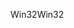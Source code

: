 <span data-ttu-id="06b89-101">Win32</span><span class="sxs-lookup"><span data-stu-id="06b89-101">Win32</span></span>